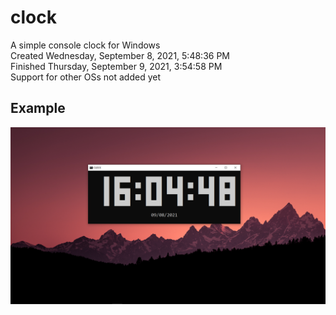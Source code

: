 # clock
 A simple console clock for Windows  
 Created Wednesday, ‎September ‎8, ‎2021, ‏‎5:48:36 PM  
 Finished Thursday, ‎September ‎9, ‎2021, ‏‎3:54:58 PM  
 Support for other OSs not added yet  
 ## Example  
 ![](https://github.com/Soikk/clock/blob/main/clock%20example.png)